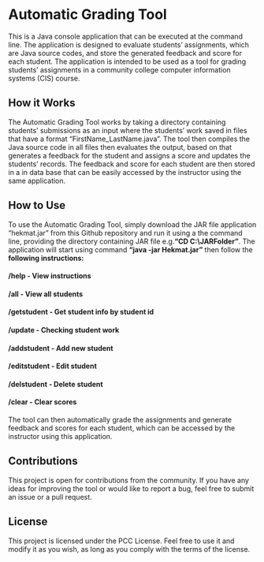 # Automatic Grading Tool

This is a Java console application that can be executed at the command line. The application is designed to evaluate students’ assignments, which are Java source codes, and store the generated feedback and score for each student. The application is intended to be used as a tool for grading students’ assignments in a community college computer information systems (CIS) course.

## How it Works
The Automatic Grading Tool works by taking a directory containing students’ submissions as an input where the students’ work saved in files that have a format “FirstName_LastName.java”. The tool then compiles the Java source code in all files then evaluates the output, based on that generates a feedback for the student and assigns a score and updates the students’ records.
The feedback and score for each student are then stored in a in data base that can be easily accessed by the instructor using the same application.
## How to Use
To use the Automatic Grading Tool, simply download the JAR file application “hekmat.jar” from this Github repository and run it using a the command line, providing the directory containing JAR file e.g.**“CD C:\JARFolder”**. The application will start using command **“java -jar Hekmat.jar”** then follow the **following instructions:**
#### **/help** - View instructions </n>
#### **/all** - View all students
#### **/getstudent** - Get student info by student id
#### **/update** - Checking student work
#### **/addstudent** - Add new student
#### **/editstudent** - Edit student
#### **/delstudent** - Delete student
#### **/clear** - Clear scores
The tool can then automatically grade the assignments and generate feedback and scores for each student, which can be accessed by the instructor using this application.
## Contributions
This project is open for contributions from the community. If you have any ideas for improving the tool or would like to report a bug, feel free to submit an issue or a pull request.
## License
This project is licensed under the PCC License. Feel free to use it and modify it as you wish, as long as you comply with the terms of the license.

